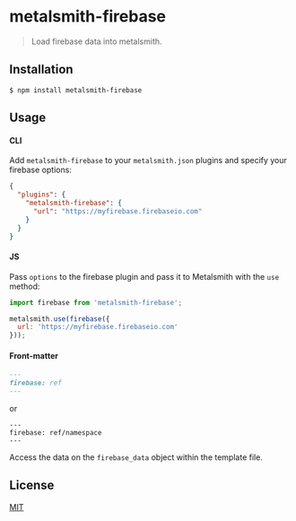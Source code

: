 # metalsmith-firebase

> Load firebase data into metalsmith.

## Installation

```
$ npm install metalsmith-firebase
```

## Usage

#### CLI

Add `metalsmith-firebase` to your `metalsmith.json` plugins and specify your firebase options:

```json
{
  "plugins": {
    "metalsmith-firebase": {
      "url": "https://myfirebase.firebaseio.com"
    }
  }
}
```

#### JS

Pass `options` to the firebase plugin and pass it to Metalsmith with the `use` method:

```js
import firebase from 'metalsmith-firebase';

metalsmith.use(firebase({
  url: 'https://myfirebase.firebaseio.com'
}));
```

#### Front-matter

```md
---
firebase: ref
---
```
or
```
---
firebase: ref/namespace
---
```

Access the data on the `firebase_data` object within the template file.


## License

[MIT]()